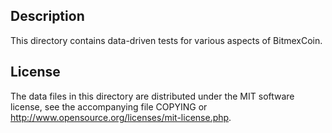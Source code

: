 Description
------------

This directory contains data-driven tests for various aspects of BitmexCoin.

License
--------

The data files in this directory are distributed under the MIT software
license, see the accompanying file COPYING or
http://www.opensource.org/licenses/mit-license.php.

